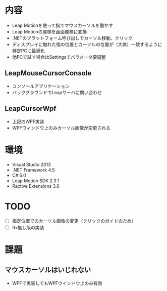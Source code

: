 # 内容
- Leap Motionを使って指でマウスカーソルを動かす
- Leap Motionの座標を画面座標に変換
- .NETのプラットフォーム呼び出しでカーソル移動、クリック
- ディスプレイに触れた指の位置とカーソルの位置が（大体）一致するように特定PCに最適化
- 他PCで試す場合はSettingsでパラメータ要調整

## LeapMouseCursorConsole
- コンソールアプリケーション
- バックグラウンドでLeapサーバに問い合わせ

## LeapCursorWpf
- 上記のWPF実装
- WPFウィンドウ上のみカーソル画像が変更される

# 環境
- Visual Studio 2013
- .NET Framework 4.5
- C# 5.0
- Leap Motion SDK 2.3.1
- Ractive Extensions 3.0

# TODO
- [ ] 指定位置でのカーソル画像の変更（クリックのガイドのため）
- [ ] Rx無し版の実装

# 課題
## マウスカーソルはいじれない
- WPFで実装してもWPFウインドウ上のみ有効